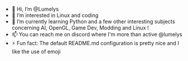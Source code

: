 - 👋 Hi, I’m @Lumelys
- 👀 I’m interested in Linux and coding
- 🌱 I’m currently learning Python and a few other interesting subjects concerning AI, OpenGL, Game Dev, Modding and Linux !
- 📫 You can reach me on discord where I'm more than active @lumelys
- ⚡ Fun fact: The default README.md configuration is pretty nice and I like the use of emoji

<!---
Lumelys/Lumelys is a ✨ special ✨ repository because its `README.md` (this file) appears on your GitHub profile.
You can click the Preview link to take a look at your changes.
--->
